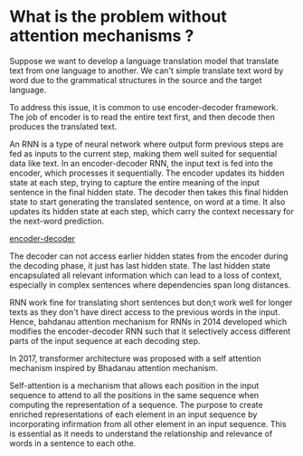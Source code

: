# What is the problem without attention mechanisms ?
Suppose we want to develop a language translation model that translate text from one language to another. We can't simple translate text word by word due to the grammatical structures in the source and the target language.

To address this issue, it is common to use encoder-decoder framework. The job of encoder is to read the entire text first, and then decode then produces the translated text. 

An RNN is a type of neural network where output form previous steps are fed as inputs to the current step, making them well suited for sequential data like text. In an encoder-decoder RNN, the input text is fed into the encoder, which processes it sequentially. The encoder updates its hidden state at each step, trying to capture the entire meaning of the input sentence in the final hidden state. The decoder then takes this final hidden state to start generating the translated sentence, on word at a time. It also updates its hidden state at each step, which carry the context necessary for the next-word prediction.

[encoder-decoder]("encoder-decoder.png)

The decoder can not access earlier hidden states from the encoder during the decoding phase, it just has last hidden state. The last hidden state encapsulated all relevant information which can lead to a loss of context, especially in complex sentences where dependencies span long distances.

RNN work fine for translating short sentences but don;t work well for longer texts as they don't have direct access to the previous words in the input. Hence, bahdanau attention mechanism for RNNs in 2014 developed which modifies the encoder-decoder RNN such that it selectively access different parts of the input sequence at each decoding step.

In 2017, transformer architecture was proposed with a self attention mechanism inspired by Bhadanau attention mechanism.

Self-attention is a mechanism that allows each position in the input sequence to attend to all the positions in the same sequence when computing the representation of a sequence. 
The purpose to create enriched representations of each element in an input sequence by incorporating infirmation from all other element in an input sequence. This is essential as it needs to understand the relationship and relevance of words in a sentence to each othe. 

